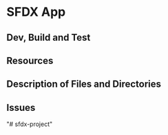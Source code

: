 # SFDX App

## Dev, Build and Test

## Resources

## Description of Files and Directories

## Issues
"# sfdx-project" 
